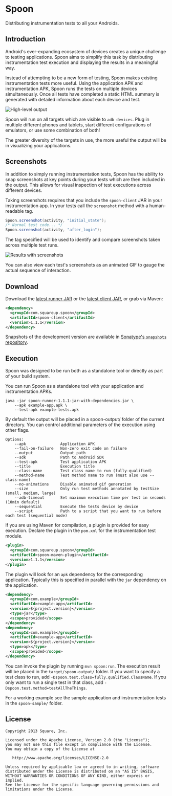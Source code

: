 Spoon
=====

Distributing instrumentation tests to all your Androids.



Introduction
------------

Android's ever-expanding ecosystem of devices creates a unique challenge to
testing applications. Spoon aims to simplify this task by distributing
instrumentation test execution and displaying the results in a meaningful way.

Instead of attempting to be a new form of testing, Spoon makes existing
instrumentation tests more useful. Using the application APK and instrumentation
APK, Spoon runs the tests on multiple devices simultaneously. Once all tests
have completed a static HTML summary is generated with detailed information
about each device and test.

![High-level output](website/static/example_main.png)

Spoon will run on all targets which are visible to `adb devices`. Plug in
multiple different phones and tablets, start different configurations of
emulators, or use some combination of both!

The greater diversity of the targets in use, the more useful the output will be
in visualizing your applications.



Screenshots
-----------

In addition to simply running instrumentation tests, Spoon has the ability to
snap screenshots at key points during your tests which are then included in the
output. This allows for visual inspection of test executions across different
devices.

Taking screenshots requires that you include the `spoon-client` JAR in your
instrumentation app. In your tests call the `screenshot` method with a
human-readable tag.

```java
Spoon.screenshot(activity, "initial_state");
/* Normal test code... */
Spoon.screenshot(activity, "after_login");
```

The tag specified will be used to identify and compare screenshots taken across
multiple test runs.

![Results with screenshots](website/static/example_screenshots.png)

You can also view each test's screenshots as an animated GIF to gauge the actual
sequence of interaction.



Download
--------

Download the [latest runner JAR][1] or the [latest client JAR][2], or grab
via Maven:

```xml
<dependency>
  <groupId>com.squareup.spoon</groupId>
  <artifactId>spoon-client</artifactId>
  <version>1.1.1</version>
</dependency>
```

Snapshots of the development version are available in [Sonatype's `snapshots` repository][snap].



Execution
---------

Spoon was designed to be run both as a standalone tool or directly as part of
your build system.

You can run Spoon as a standalone tool with your application and instrumentation
APKs.

```
java -jar spoon-runner-1.1.1-jar-with-dependencies.jar \
    --apk example-app.apk \
    --test-apk example-tests.apk
```

By default the output will be placed in a spoon-output/ folder of the current
directory. You can control additional parameters of the execution using other
flags.

```
Options:
    --apk               Application APK
    --fail-on-failure   Non-zero exit code on failure
    --output            Output path
    --sdk               Path to Android SDK
    --test-apk          Test application APK
    --title             Execution title
    --class-name        Test class name to run (fully-qualified)
    --method-name       Test method name to run (must also use --class-name)
    --no-animations     Disable animated gif generation
    --size              Only run test methods annotated by testSize (small, medium, large)
    --adb-timeout       Set maximum execution time per test in seconds (10min default)
    --sequential        Execute the tests device by device
    --script            Path to a script that you want to run before each test (sequential mode)
```

If you are using Maven for compilation, a plugin is provided for easy execution.
Declare the plugin in the `pom.xml` for the instrumentation test module.

```xml
<plugin>
  <groupId>com.squareup.spoon</groupId>
  <artifactId>spoon-maven-plugin</artifactId>
  <version>1.1.1</version>
</plugin>
```

The plugin will look for an `apk` dependency for the corresponding application.
Typically this is specified in parallel with the `jar` dependency on the
application.

```xml
<dependency>
  <groupId>com.example</groupId>
  <artifactId>example-app</artifactId>
  <version>${project.version}</version>
  <type>jar</type>
  <scope>provided</scope>
</dependency>
<dependency>
  <groupId>com.example</groupId>
  <artifactId>example-app</artifactId>
  <version>${project.version}</version>
  <type>apk</type>
  <scope>provided</scope>
</dependency>
```

You can invoke the plugin by running `mvn spoon:run`. The execution result will
be placed in the `target/spoon-output/` folder.  If you want to specify a test
class to run, add `-Dspoon.test.class=fully.qualified.ClassName`.  If you only
want to run a single test in that class, add `-Dspoon.test.method=testAllTheThings`.

For a working example see the sample application and instrumentation tests in
the `spoon-sample/` folder.



License
--------

    Copyright 2013 Square, Inc.

    Licensed under the Apache License, Version 2.0 (the "License");
    you may not use this file except in compliance with the License.
    You may obtain a copy of the License at

       http://www.apache.org/licenses/LICENSE-2.0

    Unless required by applicable law or agreed to in writing, software
    distributed under the License is distributed on an "AS IS" BASIS,
    WITHOUT WARRANTIES OR CONDITIONS OF ANY KIND, either express or implied.
    See the License for the specific language governing permissions and
    limitations under the License.




 [1]: https://search.maven.org/remote_content?g=com.squareup.spoon&a=spoon-runner&v=LATEST&c=jar-with-dependencies
 [2]: https://search.maven.org/remote_content?g=com.squareup.spoon&a=spoon-client&v=LATEST
 [snap]: https://oss.sonatype.org/content/repositories/snapshots/

